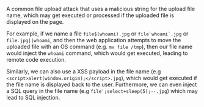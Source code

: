 A common file upload attack that uses a malicious string for the upload file name, which may get executed or processed if the uploaded file is displayed on the page.

For example, if we name a file `file$(whoami).jpg` or ``file`whoami`.jpg`` or `file.jpg||whoami`, and then the web application attempts to move the uploaded file with an OS command (e.g. `mv file /tmp`), then our file name would inject the `whoami` command, which would get executed, leading to remote code execution.

Similarly, we can also use a XSS payload in the file name (e.g `<script>alert(window.origin);</script>.jpg`), which would get executed if the file name is displayed back to the user. Furthermore, we can even inject a SQL query in the file name (e.g `file';select+sleep(5);--.jpg`) which may lead to SQL injection.